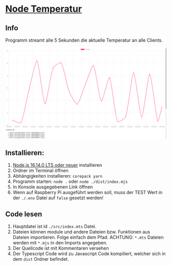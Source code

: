 # [Node Temperatur](https://github.com/your-local-developer/node-temp)

## Info

Programm streamt alle 5 Sekunden die aktuelle Temperatur an alle Clients.

![Temperatur Diagramm](./doc/TempChart.png)

## Installieren:

1. [Node.js 16.14.0 LTS oder neuer](https://nodejs.org/) installieren
2. Ordner im Terminal öffnen
3. Abhängigkeiten installieren: `corepack yarn`
4. Programm starten: `node .` oder `node ./dist/index.mjs`
5. In Konsole ausgegebenen Link öffnen
6. Wenn auf Raspberry Pi ausgeführt werden soll, muss der TEST Wert in der `./.env` Datei auf `false` gesetzt werden!

## Code lesen
1. Hauptdatei ist id `./src/index.mts` Datei.
2. Dateien können module und andere Dateien bzw. Funktionen aus Dateien importieren. Folge einfach dem Pfad. ACHTUNG: `*.mts` Dateien werden mit `*.mjs` in den Imports angegeben.
3. Der Quellcode ist mit Kommentaren versehen
4. Der Typescript Code wird zu Javascript Code kompiliert, welcher sich in dem `dist` Ordner befindet.
